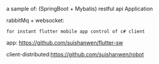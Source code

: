 a sample of: 
(SpringBoot + Mybatis) 
restful api Application


rabbitMq + websocket:
 
    for instant flutter mobile app control of c# client 

   app: https://github.com/suishanwen/flutter-sw

   client-distributed:https://github.com/suishanwen/robot
 
